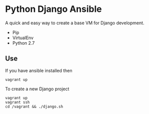 # Python Django Ansible

A quick and easy way to create a base VM for Django development.

+ Pip
+ VirtualEnv
+ Python 2.7  

## Use

If you have ansible installed then

```
vagrant up
```

To create a new Django project

```
vagrant up
vagrant ssh
cd /vagrant && ./django.sh
```
